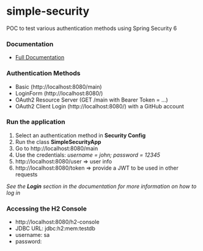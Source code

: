# simple-security

POC to test various authentication methods using Spring Security 6

### Documentation

* [Full Documentation](./doc/documentation.md)


### Authentication Methods

* Basic (http://localhost:8080/main)
* LoginForm (http://localhost:8080/)
* OAuth2 Resource Server (GET /main with Bearer Token = ...)
* OAuth2 Client Login (http://localhost:8080/) with a GitHub account


### Run the application

1. Select an authentication method in **Security Config**
2. Run the class **SimpleSecurityApp**
3. Go to http://localhost:8080/main
4. Use the credentials: *username = john; password = 12345*
5. http://localhost:8080/user => user info
6. http://localhost:8080/token => provide a JWT to be used in other requests

*See the **Login** section in the documentation for more information on how to log in*


### Accessing the H2 Console

* http://localhost:8080/h2-console
* JDBC URL: jdbc:h2:mem:testdb
* username: sa
* password: 
